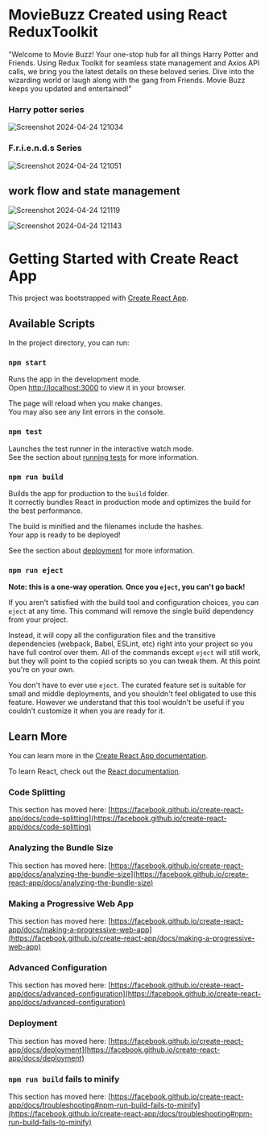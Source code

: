 # MovieBuzz Created using React ReduxToolkit

"Welcome to Movie Buzz! Your one-stop hub for all things Harry Potter and Friends. Using Redux Toolkit for seamless state management and Axios API calls, we bring you the latest details on these beloved series. Dive into the wizarding world or laugh along with the gang from Friends. Movie Buzz keeps you updated and entertained!"

### Harry potter series
![Screenshot 2024-04-24 121034](https://github.com/sanjaymaraboina/Movie-buzz-Redux-toolkit/assets/153506569/d17bc6b1-0a44-42a9-97fc-42fc1d765e4e)

### F.r.i.e.n.d.s Series
![Screenshot 2024-04-24 121051](https://github.com/sanjaymaraboina/Movie-buzz-Redux-toolkit/assets/153506569/1d0b0fc1-2ed9-4069-8f4f-94f95856f90b)
## work flow and state management

![Screenshot 2024-04-24 121119](https://github.com/sanjaymaraboina/Movie-buzz-Redux-toolkit/assets/153506569/d994cab5-3f0f-4633-b28a-d0835e12647e)


![Screenshot 2024-04-24 121143](https://github.com/sanjaymaraboina/Movie-buzz-Redux-toolkit/assets/153506569/1de4eca8-ce7b-4251-8bed-40be104d0067)





# Getting Started with Create React App

This project was bootstrapped with [Create React App](https://github.com/facebook/create-react-app).

## Available Scripts

In the project directory, you can run:

### `npm start`

Runs the app in the development mode.\
Open [http://localhost:3000](http://localhost:3000) to view it in your browser.

The page will reload when you make changes.\
You may also see any lint errors in the console.

### `npm test`

Launches the test runner in the interactive watch mode.\
See the section about [running tests](https://facebook.github.io/create-react-app/docs/running-tests) for more information.

### `npm run build`

Builds the app for production to the `build` folder.\
It correctly bundles React in production mode and optimizes the build for the best performance.

The build is minified and the filenames include the hashes.\
Your app is ready to be deployed!

See the section about [deployment](https://facebook.github.io/create-react-app/docs/deployment) for more information.

### `npm run eject`

**Note: this is a one-way operation. Once you `eject`, you can't go back!**

If you aren't satisfied with the build tool and configuration choices, you can `eject` at any time. This command will remove the single build dependency from your project.

Instead, it will copy all the configuration files and the transitive dependencies (webpack, Babel, ESLint, etc) right into your project so you have full control over them. All of the commands except `eject` will still work, but they will point to the copied scripts so you can tweak them. At this point you're on your own.

You don't have to ever use `eject`. The curated feature set is suitable for small and middle deployments, and you shouldn't feel obligated to use this feature. However we understand that this tool wouldn't be useful if you couldn't customize it when you are ready for it.

## Learn More

You can learn more in the [Create React App documentation](https://facebook.github.io/create-react-app/docs/getting-started).

To learn React, check out the [React documentation](https://reactjs.org/).

### Code Splitting

This section has moved here: [https://facebook.github.io/create-react-app/docs/code-splitting](https://facebook.github.io/create-react-app/docs/code-splitting)

### Analyzing the Bundle Size

This section has moved here: [https://facebook.github.io/create-react-app/docs/analyzing-the-bundle-size](https://facebook.github.io/create-react-app/docs/analyzing-the-bundle-size)

### Making a Progressive Web App

This section has moved here: [https://facebook.github.io/create-react-app/docs/making-a-progressive-web-app](https://facebook.github.io/create-react-app/docs/making-a-progressive-web-app)

### Advanced Configuration

This section has moved here: [https://facebook.github.io/create-react-app/docs/advanced-configuration](https://facebook.github.io/create-react-app/docs/advanced-configuration)

### Deployment

This section has moved here: [https://facebook.github.io/create-react-app/docs/deployment](https://facebook.github.io/create-react-app/docs/deployment)

### `npm run build` fails to minify

This section has moved here: [https://facebook.github.io/create-react-app/docs/troubleshooting#npm-run-build-fails-to-minify](https://facebook.github.io/create-react-app/docs/troubleshooting#npm-run-build-fails-to-minify)
